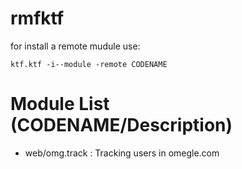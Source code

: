 # rmfktf    

for install a remote mudule use:

    ktf.ktf -i--module -remote CODENAME

# Module List (CODENAME/Description)

* web/omg.track : Tracking users in omegle.com

